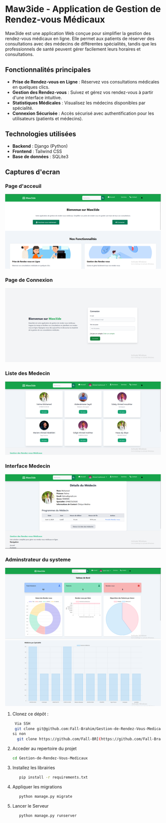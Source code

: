 # Maw3ide - Application de Gestion de Rendez-vous Médicaux

Maw3ide est une application Web conçue pour simplifier la gestion des rendez-vous médicaux en ligne. Elle permet aux patients de réserver des consultations avec des médecins de différentes spécialités, tandis que les professionnels de santé peuvent gérer facilement leurs horaires et consultations.

## Fonctionnalités principales

- **Prise de Rendez-vous en Ligne** : Réservez vos consultations médicales en quelques clics.
- **Gestion des Rendez-vous** : Suivez et gérez vos rendez-vous à partir d'une interface intuitive.
- **Statistiques Médicales** : Visualisez les médecins disponibles par spécialité.
- **Connexion Sécurisée** : Accès sécurisé avec authentification pour les utilisateurs (patients et médecins).

## Technologies utilisées

- **Backend** : Django (Python)
- **Frontend** : Tailwind CSS
- **Base de données** : SQLite3

## Captures d'ecran 

### Page d'acceuil

![Page d'accueil](./media/acceuil.png)

### Page de Connexion

![Page de connexion](./media/Connexion.png)

### Liste des Medecin
![medecinListe](./media/Interface%20list%20medecin.png)
### Interface Medecin

![Page Interface Medecin](./media/InfoMedecin.png)

### Adminstrateur du systeme

![Dashboard](./media/TableaudeBord.png)
![Daasboard](./media/grphe%20speciMede.png)

1. Clonez ce dépôt :
  
   ```bash
    Via SSH
    git clone git@github.com:Fall-Brahim/Gestion-de-Rendez-Vous-Medicaux.git
   si non 
     git clone https://github.com/Fall-BR](https://github.com/Fall-Brahim/Gestion-de-Rendez-Vous-Medicaux.git

3. Acceder au repertoire du projet
   ```bash
   cd Gestion-de-Rendez-Vous-Medicaux
4.  Installez les librairies
    ```bash
       pip install -r requirements.txt
5.  Appliquer les migrations
    ```bash
       python manage.py migrate
6.  Lancer le Serveur
    ```bash
       python manage.py runserver
  



